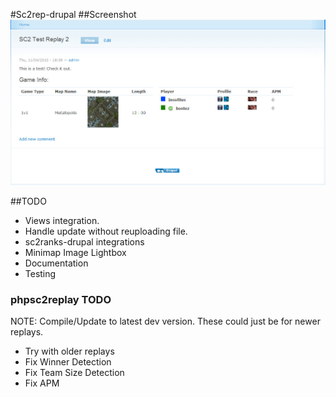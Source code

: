 #Sc2rep-drupal
##Screenshot
![Sample sc2rep node](http://github.com/ameerkat/sc2rep-drupal/raw/master/images/screenshot-demo-node.jpg)

##TODO
* Views integration.
* Handle update without reuploading file.
* sc2ranks-drupal integrations
* Minimap Image Lightbox
* Documentation
* Testing

### phpsc2replay TODO
NOTE: Compile/Update to latest dev version.
These could just be for newer replays.

* Try with older replays
* Fix Winner Detection
* Fix Team Size Detection
* Fix APM
